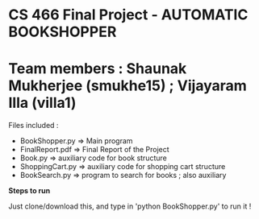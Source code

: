 # CS 466 Final Project - AUTOMATIC BOOKSHOPPER
# Team members : Shaunak Mukherjee (smukhe15) ; Vijayaram Illa (villa1)

Files included :

- BookShopper.py => Main program
- FinalReport.pdf => Final Report of the Project
- Book.py => auxiliary code for book structure
- ShoppingCart.py => auxiliary code for shopping cart structure
- BookSearch.py => program to search for books ; also auxiliary


**Steps to run** 

Just clone/download this, and type in 'python BookShopper.py' to run it !
